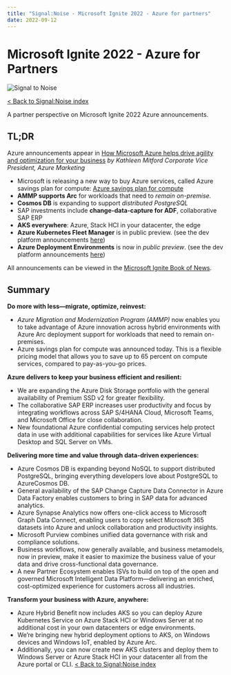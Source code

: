 ```yaml
---
title: "Signal:Noise - Microsoft Ignite 2022 - Azure for partners"
date: 2022-09-12
---
```


# Microsoft Ignite 2022 - Azure for Partners

![Signal to Noise](/PartnerCrucible/Library/signaltonoise-msignite2022.png)

[< Back to Signal:Noise index](/PartnerCrucible/SignaltoNoise)

A partner perspective on Microsoft Ignite 2022 Azure announcements.

## TL;DR

Azure announcements appear in [How Microsoft Azure helps drive agility and optimization for your business](https://azure.microsoft.com/en-ca/blog/how-microsoft-azure-helps-drive-agility-and-optimization-for-your-business/) *by Kathleen Mitford Corporate Vice President, Azure Marketing*

* Microsoft is releasing a new way to buy Azure services, called Azure savings plan for compute: [Azure savings plan for compute](https://partner.microsoft.com/en-US/resources/collection/azure-savings-plan-for-compute#/)
* **AMMP supports Arc** for workloads that need to *remain on-premise.*
* **Cosmos DB** is expanding to support *distributed PostgreSQL*
* SAP investments include **change-data-capture for ADF**, collaborative SAP ERP
* **AKS everywhere**: Azure, Stack HCI in your datacenter, the edge
* **Azure Kubernetes Fleet Manager** is in public preview. (see the dev platform announcements [here](https://azure.microsoft.com/en-ca/blog/modernize-with-microsoft-cloud-the-most-complete-developer-platform/))
* **Azure Deployment Environments**  is now in *public preview*. (see the dev platform announcements [here](https://azure.microsoft.com/en-ca/blog/modernize-with-microsoft-cloud-the-most-complete-developer-platform/))

All announcements can be viewed in the [Microsoft Ignite Book of News](https://news.microsoft.com/ignite-2022-book-of-news/).

## Summary

  **Do more with less—migrate, optimize, reinvest:**
  * *Azure Migration and Modernization Program (AMMP)* now enables you to take advantage of Azure innovation across hybrid environments with Azure Arc deployment support for workloads that need to remain on-premises.
  * Azure savings plan for compute was announced today. This is a flexible pricing model that allows you to save up to 65 percent on compute services, compared to pay-as-you-go prices.

  **Azure delivers to keep your business efficient and resilient:**
  * We are expanding the Azure Disk Storage portfolio with the general availability of Premium SSD v2 for greater flexibility.
  * The collaborative SAP ERP increases user productivity and focus by integrating workflows across SAP S/4HANA Cloud, Microsoft Teams, and Microsoft Office for close collaboration.
  * New foundational Azure confidential computing services help protect data in use with additional capabilities for services like Azure Virtual Desktop and SQL Server on VMs.

  **Delivering more time and value through data-driven experiences:**
  * Azure Cosmos DB is expanding beyond NoSQL to support distributed PostgreSQL, bringing everything developers love about PostgreSQL to AzureCosmos DB.
  * General availability of the SAP Change Capture Data Connector in Azure Data Factory enables customers to bring in SAP data for advanced analytics.
  * Azure Synapse Analytics now offers one-click access to Microsoft Graph Data Connect, enabling users to copy select Microsoft 365 datasets into Azure and unlock collaboration and productivity insights.
  * Microsoft Purview combines unified data governance with risk and compliance solutions.
  * Business workflows, now generally available, and business metamodels, now in preview, make it easier to maximize the business value of your data and drive cross-functional data governance.
  * A new Partner Ecosystem enables ISVs to build on top of the open and governed Microsoft Intelligent Data Platform—delivering an enriched, cost-optimized experience for customers across all industries.

  **Transform your business with Azure, anywhere:**
  * Azure Hybrid Benefit now includes AKS so you can deploy Azure Kubernetes Service on Azure Stack HCI or Windows Server at no additional cost in your own datacenters or edge environments.
  * We’re bringing new hybrid deployment options to AKS, on Windows devices and Windows IoT, enabled by Azure Arc.
  * Additionally, you can now create new AKS clusters and deploy them to Windows Server or Azure Stack HCI in your datacenter all from the Azure portal or CLI.
 [< Back to Signal:Noise index](/PartnerCrucible/SignaltoNoise)

